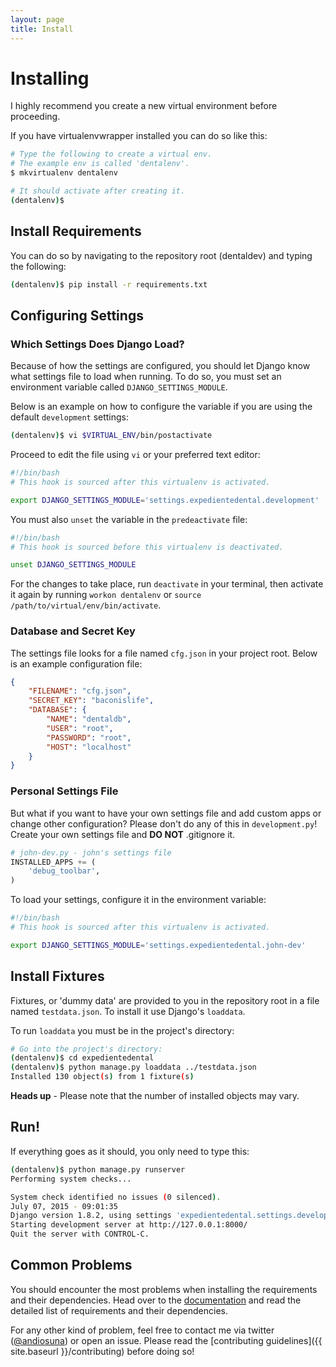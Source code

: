 ```yaml
---
layout: page
title: Install
---
```


# Installing

I highly recommend you create a new virtual environment before proceeding.

If you have virtualenvwrapper installed you can do so like this:
```bash
# Type the following to create a virtual env.
# The example env is called 'dentalenv'.
$ mkvirtualenv dentalenv

# It should activate after creating it.
(dentalenv)$

```

## Install Requirements

You can do so by navigating to the repository root (dentaldev) and typing the following:
```bash
(dentalenv)$ pip install -r requirements.txt
```

## Configuring Settings

### Which Settings Does Django Load?

Because of how the settings are configured, you should let Django know what settings file to load when running. To do so, you must set an environment variable called `DJANGO_SETTINGS_MODULE`.

Below is an example on how to configure the variable if you are using the default `development` settings:
```bash
(dentalenv)$ vi $VIRTUAL_ENV/bin/postactivate
```
Proceed to edit the file using `vi` or your preferred text editor:
```bash
#!/bin/bash
# This hook is sourced after this virtualenv is activated.

export DJANGO_SETTINGS_MODULE='settings.expedientedental.development'
```
You must also `unset` the variable in the `predeactivate` file:
```bash
#!/bin/bash
# This hook is sourced before this virtualenv is deactivated.

unset DJANGO_SETTINGS_MODULE
```
For the changes to take place, run `deactivate` in your terminal, then activate it again by running `workon dentalenv` or `source /path/to/virtual/env/bin/activate`.

### Database and Secret Key

The settings file looks for a file named `cfg.json` in your project root. Below is an example configuration file:

```json
{
    "FILENAME": "cfg.json",
    "SECRET_KEY": "baconislife",
    "DATABASE": {
        "NAME": "dentaldb",
        "USER": "root",
        "PASSWORD": "root",
        "HOST": "localhost"
    }
}
```

### Personal Settings File

But what if you want to have your own settings file and add custom apps or change other configuration? Please don't do any of this in `development.py`! Create your own settings file and **DO NOT** .gitignore it.

```python
# john-dev.py - john's settings file
INSTALLED_APPS += (
    'debug_toolbar',
)
```

To load your settings, configure it in the environment variable:
```bash
#!/bin/bash
# This hook is sourced after this virtualenv is activated.

export DJANGO_SETTINGS_MODULE='settings.expedientedental.john-dev'
```

## Install Fixtures

Fixtures, or 'dummy data' are provided to you in the repository root in a file named `testdata.json`. To install it use Django's `loaddata`.

To run `loaddata` you must be in the project's directory:
```bash
# Go into the project's directory:
(dentalenv)$ cd expedientedental
(dentalenv)$ python manage.py loaddata ../testdata.json
Installed 130 object(s) from 1 fixture(s)
```
**Heads up** - Please note that the number of installed objects may vary.

## Run!

If everything goes as it should, you only need to type this:
```bash
(dentalenv)$ python manage.py runserver
Performing system checks...

System check identified no issues (0 silenced).
July 07, 2015 - 09:01:35
Django version 1.8.2, using settings 'expedientedental.settings.development'
Starting development server at http://127.0.0.1:8000/
Quit the server with CONTROL-C.
```

## Common Problems

You should encounter the most problems when installing the requirements and their dependencies. Head over to the [documentation](http://dental.github.io) and read the detailed list of requirements and their dependencies.

For any other kind of problem, feel free to contact me via twitter ([@andiosuna](https://twitter.com/andiosuna)) or open an issue. Please read the [contributing guidelines]({{ site.baseurl }}/contributing) before doing so!
